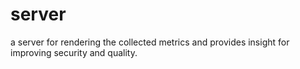 # server
a server for rendering the collected metrics and provides insight for improving security and quality.
